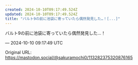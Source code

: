 ```yaml
---
created: 2024-10-10T09:17:49.524Z
updated: 2024-10-10T09:17:49.524Z
title: "バルト9の前に池袋に寄っていたら偶然発見した…！[...]"
---
```


<p>バルト9の前に池袋に寄っていたら偶然発見した…！</p>

&mdash; 2024-10-10 09:17:49 UTC

Original URL: https://mastodon.social/@sakuramochi0/113282375320876165
